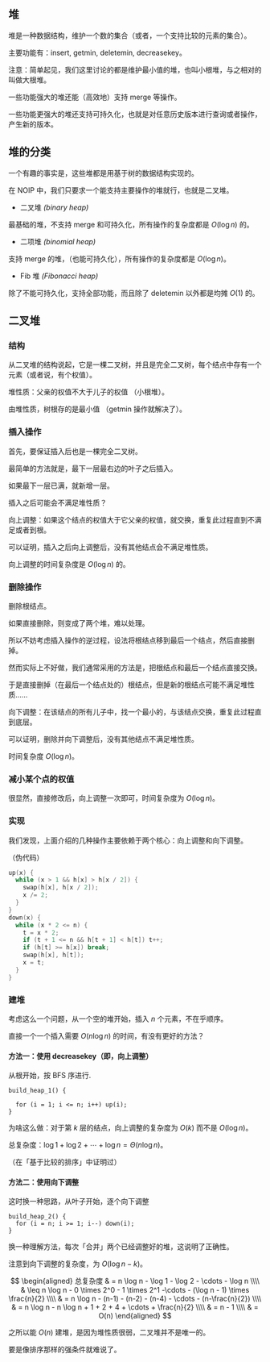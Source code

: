 ## 堆

堆是一种数据结构，维护一个数的集合（或者，一个支持比较的元素的集合）。

主要功能有：insert, getmin, deletemin, decreasekey。

注意：简单起见，我们这里讨论的都是维护最小值的堆，也叫小根堆，与之相对的叫做大根堆。

一些功能强大的堆还能（高效地）支持 merge 等操作。

一些功能更强大的堆还支持可持久化，也就是对任意历史版本进行查询或者操作，产生新的版本。

## 堆的分类

一个有趣的事实是，这些堆都是用基于树的数据结构实现的。

在 NOIP 中，我们只要求一个能支持主要操作的堆就行，也就是二叉堆。

-   二叉堆 _(binary heap)_

最基础的堆，不支持 merge 和可持久化，所有操作的复杂度都是 $O(\log n)$ 的。

-   二项堆 _(binomial heap)_

支持 merge 的堆，（也能可持久化），所有操作的复杂度都是 $O(\log n)$。

-   Fib 堆 _(Fibonacci heap)_

除了不能可持久化，支持全部功能，而且除了 deletemin 以外都是均摊 $O(1)$ 的。

## 二叉堆

### 结构

从二叉堆的结构说起，它是一棵二叉树，并且是完全二叉树，每个结点中存有一个元素（或者说，有个权值）。

堆性质：父亲的权值不大于儿子的权值 （小根堆）。

由堆性质，树根存的是最小值 （getmin 操作就解决了）。

### 插入操作

首先，要保证插入后也是一棵完全二叉树。

最简单的方法就是，最下一层最右边的叶子之后插入。

如果最下一层已满，就新增一层。

插入之后可能会不满足堆性质？

向上调整：如果这个结点的权值大于它父亲的权值，就交换，重复此过程直到不满足或者到根。

可以证明，插入之后向上调整后，没有其他结点会不满足堆性质。

向上调整的时间复杂度是 $O(\log n)$ 的。

### 删除操作

删除根结点。

如果直接删除，则变成了两个堆，难以处理。

所以不妨考虑插入操作的逆过程，设法将根结点移到最后一个结点，然后直接删掉。

然而实际上不好做，我们通常采用的方法是，把根结点和最后一个结点直接交换。

于是直接删掉（在最后一个结点处的）根结点，但是新的根结点可能不满足堆性质……

向下调整：在该结点的所有儿子中，找一个最小的，与该结点交换，重复此过程直到底层。

可以证明，删除并向下调整后，没有其他结点不满足堆性质。

时间复杂度 $O(\log n)$。

### 减小某个点的权值

很显然，直接修改后，向上调整一次即可，时间复杂度为 $O(\log n)$。

### 实现

我们发现，上面介绍的几种操作主要依赖于两个核心：向上调整和向下调整。

（伪代码）

```c++
up(x) {
  while (x > 1 && h[x] > h[x / 2]) {
    swap(h[x], h[x / 2]);
    x /= 2;
  }
}
down(x) {
  while (x * 2 <= n) {
    t = x * 2;
    if (t + 1 <= n && h[t + 1] < h[t]) t++;
    if (h[t] >= h[x]) break;
    swap(h[x], h[t]);
    x = t;
  }
}
```

### 建堆

考虑这么一个问题，从一个空的堆开始，插入 $n$ 个元素，不在乎顺序。

直接一个一个插入需要 $O(n \log n)$ 的时间，有没有更好的方法？

#### 方法一：使用 decreasekey（即，向上调整）

从根开始，按 BFS 序进行.

```text
build_heap_1() {
        
  for (i = 1; i <= n; i++) up(i);
}
```

为啥这么做：对于第 $k$ 层的结点，向上调整的复杂度为 $O(k)$ 而不是 $O(\log n)$。

总复杂度：$\log 1 + \log 2 + \cdots + \log n = \Theta(n \log n)$。

（在「基于比较的排序」中证明过）

#### 方法二：使用向下调整

这时换一种思路，从叶子开始，逐个向下调整

```text
build_heap_2() {
  for (i = n; i >= 1; i--) down(i);
}
```

换一种理解方法，每次「合并」两个已经调整好的堆，这说明了正确性。

注意到向下调整的复杂度，为 $O(\log n - k)$。

$$
\begin{aligned}
总复杂度 & = n \log n - \log 1 - \log 2 - \cdots - \log n \\\\
& \leq n \log n - 0 \times 2^0 - 1 \times 2^1 -\cdots - (\log n - 1) \times \frac{n}{2} \\\\
& = n \log n - (n-1) - (n-2) - (n-4) - \cdots - (n-\frac{n}{2}) \\\\
& = n \log n - n \log n + 1 + 2 + 4 + \cdots + \frac{n}{2} \\\\
& = n - 1 \\\\ &  = O(n)
\end{aligned}
$$

之所以能 $O(n)$ 建堆，是因为堆性质很弱，二叉堆并不是唯一的。

要是像排序那样的强条件就难说了。
